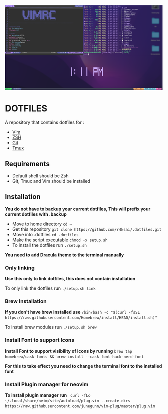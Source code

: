 ![cover](./images/screenshot.png)

# DOTFILES

A repository that contains dotfiles for :
- [Vim](.vimrc)
- [ZSH](.zshrc)
- [Git](.gitconfig)
- [Tmux](.tmux.conf)

## Requirements

- Default shell should be Zsh
- Git, Tmux and Vim should be installed

## Installation 

**You do not have to backup your current dotfiles, This will prefix your current dotfiles with .backup** 

- Move to home directory `cd ~`
- Get this repository `git clone https://github.com/r4ksai/.dotfiles.git`
- Move into .dotfiles `cd .dotfiles`
- Make the script executable `chmod +x setup.sh`
- To install the dotfiles run `./setup.sh`

**You need to add Dracula theme to the terminal manually**

### Only linking

**Use this only to link dotfiles, this does not contain installation**

To only link the dotfiles run `./setup.sh link`

### Brew Installation

**If you don't have brew installed use** `/bin/bash -c "$(curl -fsSL https://raw.githubusercontent.com/Homebrew/install/HEAD/install.sh)"`

To install brew modules run `./setup.sh brew`

### Install Font to support  Icons

**Install Font to support visibility of Icons by running** `brew tap homebrew/cask-fonts && brew install --cask font-hack-nerd-font`

**For this to take effect you need to change the terminal font to the installed font**

### Install Plugin manager for neovim

**To install plugin manager run** ` curl -fLo ~/.local/share/nvim/site/autoload/plug.vim --create-dirs https://raw.githubusercontent.com/junegunn/vim-plug/master/plug.vim`
